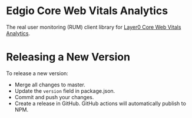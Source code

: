 # Edgio Core Web Vitals Analytics

The real user monitoring (RUM) client library for [Layer0 Core Web Vitals Analytics](https://layer0.co/events/real-time-core-web-vitals-analytics).

# Releasing a New Version

To release a new version:

- Merge all changes to master.
- Update the `version` field in package.json.
- Commit and push your changes.
- Create a release in GitHub. GitHub actions will automatically publish to NPM.
